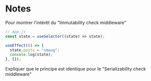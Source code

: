 # Notes

Pour montrer l'intérêt du "Immutability check middleware"

```js
// App.js
const state = useSelector((state) => state);

useEffect(() => {
  state.posts = "smaug";
  console.log(state);
}, []);
```

Expliquer que le principe est identique pour le "Serializability check middleware"
